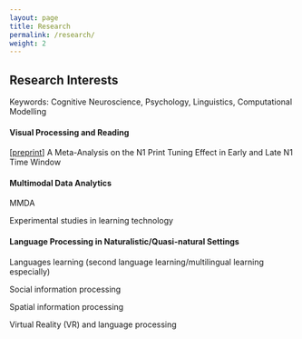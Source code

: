 ```yaml
---
layout: page
title: Research
permalink: /research/
weight: 2
---
```


## Research Interests
Keywords: Cognitive Neuroscience, Psychology, Linguistics, Computational Modelling

#### Visual Processing and Reading
[[preprint](https://alexxyye.github.io/docs/Ye_et_al_2023.pdf)] A Meta-Analysis on the N1 Print Tuning Effect in Early and Late N1 Time Window


#### Multimodal Data Analytics
MMDA

Experimental studies in learning technology

#### Language Processing in Naturalistic/Quasi-natural Settings
Languages learning (second language learning/multilingual learning especially)

Social information processing

Spatial information processing

Virtual Reality (VR) and language processing
